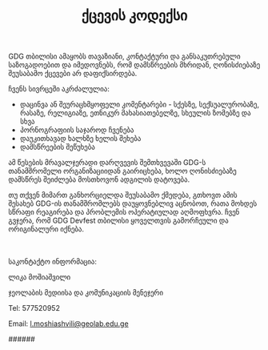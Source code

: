 ﻿---
layout: post
title: ქცევის კოდექსი
permalink: /cod/
isStaticPost: true
---

GDG თბილისი ამაყობს თავაზიანი, კონტაქტური და განსაკუთრებული საზოგადოებით და იმედოვნებს, რომ დამსწრეების მხრიდან, ღონისძიებაზე შეუსაბამო ქცევები არ დაფიქსირდება.

ჩვენს სივრცეში აკრძალულია:

* დაცინვა ან შეურაცხმყოფელი კომენტარები - სქესზე, სექსუალურობაზე, რასაზე, რელიგიაზე, ეთნიკურ მახასიათებელზე, სხეულის ზომებზე და სხვა
* პორნოგრაფიის საჯაროდ ჩვენება
* დაუკითხავად ხალხზე ხელის შეხება
* დამსწრეების შეწუხება

ამ წესების მრავალჯერადი დარღვევის შემთხვევაში GDG-ს თანამშრომელი ორგანიზაციიდან გაირიცხება, ხოლო ღონისძიებაზე დამსწრეს შეიძლება მოსთხოვონ ადგილის დატოვება.

თუ თქვენ მიმართ განხორციელდა შეუსაბამო ქმედება, გთხოვთ ამის შესახებ GDG-ის თანამშრომლებს დაუყოვნებლივ აცნობოთ, რათა მოხდეს სწრაფი რეაგირება და პრობლემის ოპერატიულად აღმოფხვრა. ჩვენ გვჯერა, რომ GDG Devfest თბილისი ყოველთვის გამორჩეული და ორიგინალური იქნება.<br/><br/><br/>




საკონტაქტო ინფორმაცია:

ლიკა მოშიაშვილი

ჯეოლაბის მედიისა და კომუნიკაციის მენეჯერი

Tel: 577520952

Email: [l.moshiashvili@geolab.edu.ge](mailto:l.moshiashvili@geolab.edu.ge)


<img class="img-responsive feature-image" src="{{ site.baseurl }}/img/posts/cod.jpg" style="display:none">
######